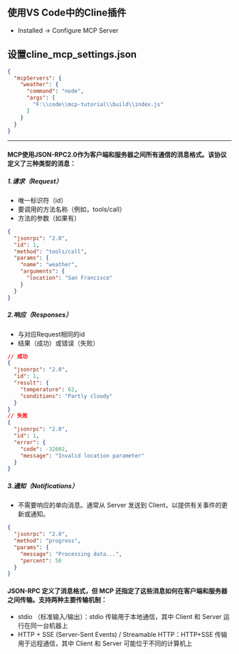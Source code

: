 ## 使用VS Code中的Cline插件

- Installed -> Configure MCP Server

## 设置cline_mcp_settings.json

``` json
{
  "mcpServers": {
    "weather": {
      "command": "node",
      "args": [
        "F:\\code\\mcp-tutorial\\build\\index.js"
      ]
    }
  }
}
```

--------

#### MCP使用JSON-RPC2.0作为客户端和服务器之间所有通信的消息格式。该协议定义了三种类型的消息：
##### 1.请求（Request）
- 唯一标识符（id）
- 要调用的方法名称（例如，tools/call）
- 方法的参数（如果有）
``` json
{
  "jsonrpc": "2.0",
  "id": 1,
  "method": "tools/call",
  "params": {
    "name": "weather",
    "arguments": {
      "location": "San Francisco"
    }
  }
}
```
##### 2.响应（Responses）
- 与对应Request相同的id
- 结果（成功）或错误（失败）
``` json
// 成功
{
  "jsonrpc": "2.0",
  "id": 1,
  "result": {
    "temperature": 62,
    "conditions": "Partly cloudy"
  }
}
// 失败
{
  "jsonrpc": "2.0",
  "id": 1,
  "error": {
    "code": -32602,
    "message": "Invalid location parameter"
  }
}
```
##### 3.通知（Notifications）
- 不需要响应的单向消息。通常从 Server 发送到 Client，以提供有关事件的更新或通知。
``` json
{
  "jsonrpc": "2.0",
  "method": "progress",
  "params": {
    "message": "Processing data...",
    "percent": 50
  }
}
```
#### JSON-RPC 定义了消息格式，但 MCP 还指定了这些消息如何在客户端和服务器之间传输。支持两种主要传输机制：
- stdio （标准输入/输出）：stdio 传输用于本地通信，其中 Client 和 Server 运行在同一台机器上
- HTTP + SSE (Server-Sent Events) / Streamable HTTP：HTTP+SSE 传输用于远程通信，其中 Client 和 Server 可能位于不同的计算机上
